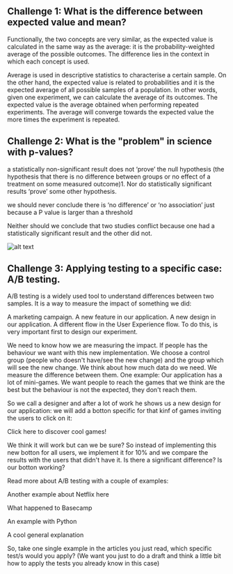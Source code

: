 ## Challenge 1: What is the difference between expected value and mean?

Functionally, the two concepts are very similar, as the expected value is calculated in the same way as the average: it is the probability-weighted average of the possible outcomes. The difference lies in the context in which each concept is used.

Average is used in descriptive statistics to characterise a certain sample. On the other hand, the expected value is related to probabilities and it is the expected average of all possible samples of a population. In other words, given one experiment, we can calculate the average of its outcomes. The expected value is the average obtained when performing repeated experiments. The average will converge towards the expected value the more times the experiment is repeated.


## Challenge 2: What is the "problem" in science with p-values?

a statistically non-significant result does not ‘prove’ the null hypothesis (the hypothesis that there is no difference between groups or no effect of a treatment on some measured outcome)1. Nor do statistically significant results ‘prove’ some other hypothesis.

we should never conclude there is ‘no difference’ or ‘no association’ just because a P value is larger than a threshold

Neither should we conclude that two studies conflict because one had a statistically significant result and the other did not.

![alt text](https://github.com/mjvsilva/lab-reading-stats-concepts/gauss.png "Normal distribution examples")



## Challenge 3: Applying testing to a specific case: A/B testing.
A/B testing is a widely used tool to understand differences between two samples. It is a way to measure the impact of something we did:

A marketing campaign.
A new feature in our application.
A new design in our application.
A different flow in the User Experience flow.
To do this, is very important first to design our experiment.

We need to know how we are measuring the impact. If people has the behaviour we want with this new implementation.
We choose a control group (people who doesn't have/see the new change) and the group which will see the new change.
We think about how much data do we need.
We measure the difference between them.
One example: Our application has a lot of mini-games. We want people to reach the games that we think are the best but the behaviour is not the expected, they don't reach them.

So we call a designer and after a lot of work he shows us a new design for our application: we will add a botton specific for that kinf of games inviting the users to click on it:

Click here to discover cool games!

We think it will work but can we be sure? So instead of implementing this new botton for all users, we implement it for 10% and we compare the results with the users that didn't have it. Is there a significant difference? Is our botton working?

Read more about A/B testing with a couple of examples:

Another example about Netflix here

What happened to Basecamp

An example with Python

A cool general explanation

So, take one single example in the articles you just read, which specific test/s would you apply? (We want you just to do a draft and think a little bit how to apply the tests you already know in this case)
